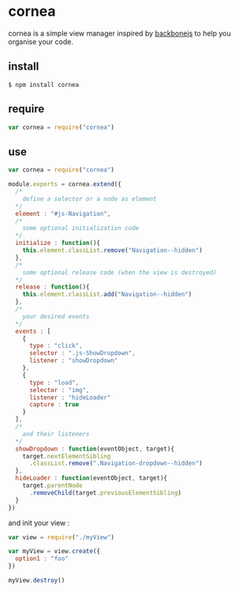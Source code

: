 # cornea

cornea is a simple view manager inspired by [backbonejs](http://backbonejs.org) to help you organise your code. 

## install

```shell
$ npm install cornea
```

## require

```javascript
var cornea = require("cornea")
```

## use

```javascript
var cornea = require("cornea")

module.exports = cornea.extend({
  /*
    define a selector or a node as element
  */
  element : "#js-Navigation",
  /*
    some optional initialization code
  */
  initialize : function(){
    this.element.classList.remove("Navigation--hidden")
  },
  /*
    some optional release code (when the view is destroyed)
  */
  release : function(){
    this.element.classList.add("Navigation--hidden")
  },
  /*
    your desired events
  */
  events : [
    {
      type : "click",
      selector : ".js-ShowDropdown",
      listener : "showDropdown"
    },
    {
      type : "load",
      selector : "img",
      listener : "hideLoader"
      capture : true
    }
  ],
  /*
    and their listeners
  */
  showDropdown : function(eventObject, target){
    target.nextElementSibling
      .classList.remove(".Navigation-dropdown--hidden")
  },
  hideLoader : function(eventObject, target){
    target.parentNode
      .removeChild(target.previousElementSibling)
  }
})
```

and init your view :

```javascript
var view = require("./myView")

var myView = view.create({
  option1 : "foo"
})

myView.destroy()
```
